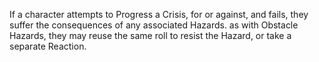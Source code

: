 If a character attempts to Progress a Crisis, for or against, and fails, they suffer the consequences of any associated Hazards. as with Obstacle Hazards, they may reuse the same roll to resist the Hazard, or take a separate Reaction.